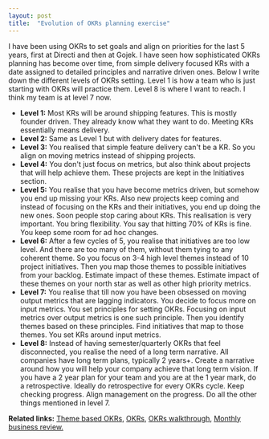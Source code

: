```yaml
---
layout: post
title:  "Evolution of OKRs planning exercise"
---
```


I have been using OKRs to set goals and align on priorities for the last 5 years, first at Directi and then at Gojek. I have seen how sophisticated OKRs planning has become over time, from simple delivery focused KRs with a date assigned to detailed principles and narrative driven ones. Below I write down the different levels of OKRs setting. Level 1 is how a team who is just starting with OKRs will practice them. Level 8 is where I want to reach. I think my team is at level 7 now.


- **Level 1:** Most KRs will be around shipping features. This is mostly founder driven. They already know what they want to do. Meeting KRs essentially means delivery.
- **Level 2:** Same as Level 1 but with delivery dates for features.
- **Level 3:** You realised that simple feature delivery can't be a KR. So you align on moving metrics instead of shipping projects.
- **Level 4:** You don't just focus on metrics, but also think about projects that will help achieve them. These projects are kept in the Initiatives section.
- **Level 5:** You realise that you have become metrics driven, but somehow you end up missing your KRs. Also new projects keep coming and instead of focusing on the KRs and their initiatives, you end up doing the new ones. Soon people stop caring about KRs. This realisation is very important. You bring flexibility. You say that hitting 70% of KRs is fine. You keep some room for ad hoc changes.
- **Level 6:** After a few cycles of 5, you realise that initiatives are too low level. And there are too many of them, without them tying to any coherent theme. So you focus on 3-4 high level themes instead of 10 project initiatives. Then you map those themes to possible initiatives from your backlog. Estimate impact of these themes. Estimate impact of these themes on your north star as well as other high priority metrics.
- **Level 7:** You realise that till now you have been obsessed on moving output metrics that are lagging indicators. You decide to focus more on input metrics. You set principles for setting OKRs. Focusing on input metrics over output metrics is one such principle. Then you identify themes based on these principles. Find initiatives that map to those themes. You set KRs around input metrics.
- **Level 8:** Instead of having semester/quarterly OKRs that feel disconnected, you realise the need of a long term narrative. All companies have long term plans, typically 2 years+. Create a narrative around how you will help your company achieve that long term vision. If you have a 2 year plan for your team and you are at the 1 year mark, do a retrospective. Ideally do retrospective for every OKRs cycle. Keep checking progress. Align management on the progress. Do all the other things mentioned in level 7.

**Related links:** [Theme based OKRs](https://docs.google.com/document/d/1DszNh1PTsSfYaO7o7tiIftSqaLjorrB5RQqptGlwcZ8/edit?usp=sharing), [OKRs](https://docs.google.com/document/d/1kc68s8PD6ImoFwzAxo3Bi3JUk58UIgewggiQ_ckx9Fw/edit?usp=sharing), [OKRs walkthrough](https://docs.google.com/document/d/1PzCs49z4rBNKjcYy975L5XkQD_iPLcu3eLHt74hBe1k/edit?usp=sharing), [Monthly business review.](https://docs.google.com/document/d/1PzCs49z4rBNKjcYy975L5XkQD_iPLcu3eLHt74hBe1k/edit?usp=sharing)
